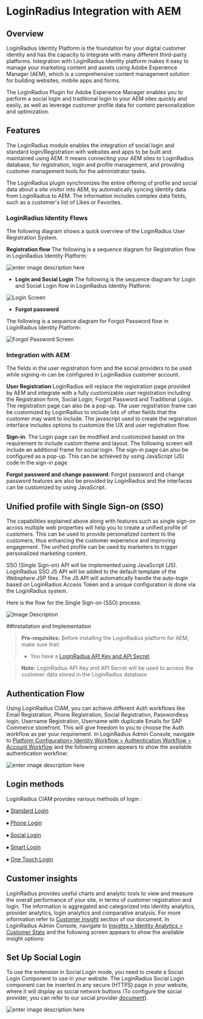 
# LoginRadius Integration with AEM

## Overview

LoginRadius Identity Platform is the foundation for your digital customer identity and has the capacity to integrate with many different third-party platforms. Integration with LoginRadius Identity platform makes it easy to manage your marketing content and assets using Adobe Experience Manager (AEM), which is a comprehensive content management solution for building websites, mobile apps and forms.

The LoginRadius Plugin for Adobe Experience Manager enables you to perform a social login and traditional login to your AEM sites quickly and easily, as well as leverage customer profile data for content personalization and optimization.


## Features

The LoginRadius module enables the integration of social login and standard login/Registration with websites and apps to be built and maintained using AEM. It means connecting your AEM sites to LoginRadius database, for registration, login and profile management, and providing customer management tools for the administrator tasks.

The LoginRadius plugin synchronizes the entire offering of profile and social data about a site visitor into AEM, by automatically syncing identity data from LoginRadius to AEM. The information includes complex data fields, such as a customer's list of Likes or Favorites.



### LoginRadius Identity Flows

The following diagram shows a quick overview of the 
LoginRadius User Registration System.

**Registration flow**
The following is a sequence diagram for Registration flow in LoginRadius Identity Platform:

![enter image description here](https://apidocs.lrcontent.com/images/registration_90465d30eac3c77f21.35760726.png "enter image title here")

- **Login and Social Login**
The following is the  sequence diagram for Login and Social Login flow in LoginRadius Identity Platform:

![Login Screen](https://apidocs.lrcontent.com/images/Login_179075d30eb9dc39829.00779866.png)                                    

- **Forgot password**

The following is a sequence diagram for Forgot Password flow in LoginRadius Identity Platform:

![Forgot Password Screen](https://apidocs.lrcontent.com/images/password_66865d30ec4fc4d680.06199639.png)

### Integration with AEM
The fields in the user registration form and the social providers to be used while signing-in can be configured in LoginRadius customer account.


**User Registration**:LoginRadius will replace the registration page provided by AEM and integrate with a fully customizable user registration including the Registration form, Social Login, Forgot Password and Traditional Login. The registration page can also be a pop-up. The user registration frame can be customized by LoginRadius to include lots of other fields that the customer may want to include. The javascript used to create the registration interface includes options to customize the UX and user registration flow.

**Sign-in**: The Login page can be modified and customized based on the requirement to include custom theme and layout.  The following screen will include an additional frame for social login. The sign-in page can also be configured as a pop-up.
 This can be achieved by using JavaScript (JS) code in the sign-in page

**Forgot password and change password**: Forgot password and change password features are also be provided by LoginRadius and the interfaces can be customized by using JavaScript.

## Unified profile with Single Sign-on (SSO)    
The capabilities explained above along with features such as single sign-on across multiple web properties will help you to create a unified profile of customers. This can be used to provide personalized content to the customers, thus enhancing the customer experience and improving engagement. The unified profile can be used by marketers to trigger personalized marketing content.

SSO (Single Sign-on) API will be implemented using JavaScript (JS). LoginRadius SSO JS API will be added to the default template of the Websphere JSP files. The JS API will automatically handle the auto-login based on LoginRadius Access Token and a unique configuration is done via the LoginRadius system.

Here is the flow for the Single Sign-on (SSO) process:

![Image Description](https://apidocs.lrcontent.com/images/4_264965d304d77646723.29675722.png)
                            
##Installation and Implementation 

>**Pre-requisites:** Before installing the LoginRadius platform for AEM, make sure that:
> - You have a [LoginRadius API Key and API Secret](https://www.loginradius.com/docs/api/v2/admin-console/platform-security/api-key-and-secret/#gettingyourapikeyandsecret0).

> **Note:** LoginRadius API Key and API Secret will be used to access the customer data stored in the LoginRadius database



## Authentication Flow 

Using LoginRadius CIAM, you can achieve different Auth workflows like Email Registration, Phone Registration, Social Registration, Passwordless login, Username Registration, Username with duplicate Emails for  SAP Commerce storefront. This will give freedom to you to choose the Auth workflow as per your requirement.  In LoginRadius Admin Console, navigate to [Platform Configuration> Identity Workflow > Authentication Workflow > Account Workflow](https://adminconsole.loginradius.com/platform-configuration/identity-workflow/authentication-workflow/account-workflow) and the following screen appears to show the available authentication workflow:

![enter image description here](https://apidocs.lrcontent.com/images/Workflows_96425e91f6ecac5f89.51528349.png "Account Workflow")


## Login methods

LoginRadius CIAM provides various methods of login :

⦁ [Standard Login](https://www.loginradius.com/authentication/quick-start/standard-login/)

⦁ [Phone Login](https://www.loginradius.com/authentication/tutorial/phone-login/)

⦁ [Social Login](https://www.loginradius.com/authentication/quick-start/social-login/)

⦁ [Smart Login](https://www.loginradius.com/authentication/tutorial/smart-login/)

⦁ [One Touch Login](https://www.loginradius.com/authentication/tutorial/one-touch-login/)

## Customer insights 

LoginRadius provides useful charts and analytic tools to view and measure the overall performance of your site, in terms of customer registration and login. The information is aggregated and categorized into identity analytics, provider analytics, login analytics and comparative analysis. For more information refer to [Customer Insight](https://www.loginradius.com/docs/customer-insights/identity-analytics/) section of our document.
In LoginRadius Admin Console, navigate to [Insights > Identity Analytics >  Customer Stats](https://adminconsole.loginradius.com/insights/identity-analytics/customer-stats) and the following screen appears to show the available insight options:


## Set Up Social Login

To use the extension in Social Login mode, you need to create a Social Login Component to use in your website. The LoginRadius Social Login component can be inserted in any secure (HTTPS) page in your website, where it will display as social network buttons (To configure the social provider, you can refer to our social provider [document](https://www.loginradius.com/authentication/quick-start/social-login/)).


![enter image description here](https://apidocs.lrcontent.com/images/6_77445d304dbf7bf257.08806666.png "enter image title here")

